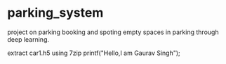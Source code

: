 # parking_system
 project on parking booking and spoting empty spaces in parking through deep learning.

extract car1.h5 using 7zip
printf("Hello,I am Gaurav Singh");


